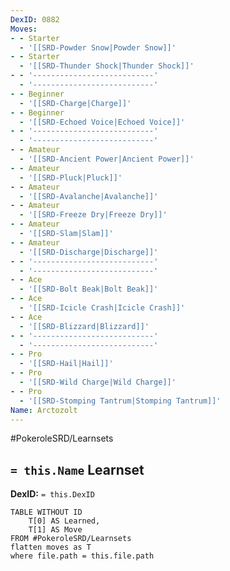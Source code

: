 ```yaml
---
DexID: 0882
Moves:
- - Starter
  - '[[SRD-Powder Snow|Powder Snow]]'
- - Starter
  - '[[SRD-Thunder Shock|Thunder Shock]]'
- - '---------------------------'
  - '---------------------------'
- - Beginner
  - '[[SRD-Charge|Charge]]'
- - Beginner
  - '[[SRD-Echoed Voice|Echoed Voice]]'
- - '---------------------------'
  - '---------------------------'
- - Amateur
  - '[[SRD-Ancient Power|Ancient Power]]'
- - Amateur
  - '[[SRD-Pluck|Pluck]]'
- - Amateur
  - '[[SRD-Avalanche|Avalanche]]'
- - Amateur
  - '[[SRD-Freeze Dry|Freeze Dry]]'
- - Amateur
  - '[[SRD-Slam|Slam]]'
- - Amateur
  - '[[SRD-Discharge|Discharge]]'
- - '---------------------------'
  - '---------------------------'
- - Ace
  - '[[SRD-Bolt Beak|Bolt Beak]]'
- - Ace
  - '[[SRD-Icicle Crash|Icicle Crash]]'
- - Ace
  - '[[SRD-Blizzard|Blizzard]]'
- - '---------------------------'
  - '---------------------------'
- - Pro
  - '[[SRD-Hail|Hail]]'
- - Pro
  - '[[SRD-Wild Charge|Wild Charge]]'
- - Pro
  - '[[SRD-Stomping Tantrum|Stomping Tantrum]]'
Name: Arctozolt
---
```


#PokeroleSRD/Learnsets

## `= this.Name` Learnset

**DexID:** `= this.DexID`

```dataview
TABLE WITHOUT ID
    T[0] AS Learned,
    T[1] AS Move
FROM #PokeroleSRD/Learnsets
flatten moves as T
where file.path = this.file.path
```
